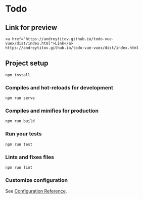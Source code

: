 # Todo

## Link for preview
```
<a href="https://andreytitov.github.io/todo-vue-vuex/dist/index.html">Link</a>
https://andreytitov.github.io/todo-vue-vuex/dist/index.html
```


## Project setup
```
npm install
```

### Compiles and hot-reloads for development
```
npm run serve
```

### Compiles and minifies for production
```
npm run build
```

### Run your tests
```
npm run test
```

### Lints and fixes files
```
npm run lint
```

### Customize configuration
See [Configuration Reference](https://cli.vuejs.org/config/).
